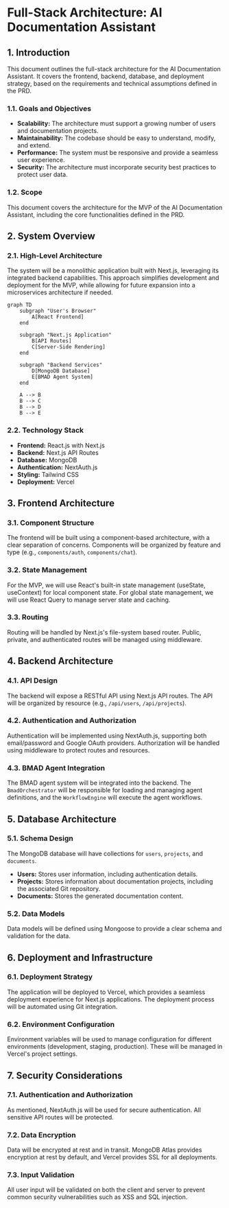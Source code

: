 # Full-Stack Architecture: AI Documentation Assistant

## 1. Introduction

This document outlines the full-stack architecture for the AI Documentation Assistant. It covers the frontend, backend, database, and deployment strategy, based on the requirements and technical assumptions defined in the PRD.

### 1.1. Goals and Objectives

*   **Scalability:** The architecture must support a growing number of users and documentation projects.
*   **Maintainability:** The codebase should be easy to understand, modify, and extend.
*   **Performance:** The system must be responsive and provide a seamless user experience.
*   **Security:** The architecture must incorporate security best practices to protect user data.

### 1.2. Scope

This document covers the architecture for the MVP of the AI Documentation Assistant, including the core functionalities defined in the PRD.

## 2. System Overview

### 2.1. High-Level Architecture

The system will be a monolithic application built with Next.js, leveraging its integrated backend capabilities. This approach simplifies development and deployment for the MVP, while allowing for future expansion into a microservices architecture if needed.

```mermaid
graph TD
    subgraph "User's Browser"
        A[React Frontend]
    end

    subgraph "Next.js Application"
        B[API Routes]
        C[Server-Side Rendering]
    end

    subgraph "Backend Services"
        D[MongoDB Database]
        E[BMAD Agent System]
    end

    A --> B
    B --> C
    B --> D
    B --> E
```

### 2.2. Technology Stack

*   **Frontend:** React.js with Next.js
*   **Backend:** Next.js API Routes
*   **Database:** MongoDB
*   **Authentication:** NextAuth.js
*   **Styling:** Tailwind CSS
*   **Deployment:** Vercel

## 3. Frontend Architecture

### 3.1. Component Structure

The frontend will be built using a component-based architecture, with a clear separation of concerns. Components will be organized by feature and type (e.g., `components/auth`, `components/chat`).

### 3.2. State Management

For the MVP, we will use React's built-in state management (useState, useContext) for local component state. For global state management, we will use React Query to manage server state and caching.

### 3.3. Routing

Routing will be handled by Next.js's file-system based router. Public, private, and authenticated routes will be managed using middleware.

## 4. Backend Architecture

### 4.1. API Design

The backend will expose a RESTful API using Next.js API routes. The API will be organized by resource (e.g., `/api/users`, `/api/projects`).

### 4.2. Authentication and Authorization

Authentication will be implemented using NextAuth.js, supporting both email/password and Google OAuth providers. Authorization will be handled using middleware to protect routes and resources.

### 4.3. BMAD Agent Integration

The BMAD agent system will be integrated into the backend. The `BmadOrchestrator` will be responsible for loading and managing agent definitions, and the `WorkflowEngine` will execute the agent workflows.

## 5. Database Architecture

### 5.1. Schema Design

The MongoDB database will have collections for `users`, `projects`, and `documents`.

*   **Users:** Stores user information, including authentication details.
*   **Projects:** Stores information about documentation projects, including the associated Git repository.
*   **Documents:** Stores the generated documentation content.

### 5.2. Data Models

Data models will be defined using Mongoose to provide a clear schema and validation for the data.

## 6. Deployment and Infrastructure

### 6.1. Deployment Strategy

The application will be deployed to Vercel, which provides a seamless deployment experience for Next.js applications. The deployment process will be automated using Git integration.

### 6.2. Environment Configuration

Environment variables will be used to manage configuration for different environments (development, staging, production). These will be managed in Vercel's project settings.

## 7. Security Considerations

### 7.1. Authentication and Authorization

As mentioned, NextAuth.js will be used for secure authentication. All sensitive API routes will be protected.

### 7.2. Data Encryption

Data will be encrypted at rest and in transit. MongoDB Atlas provides encryption at rest by default, and Vercel provides SSL for all deployments.

### 7.3. Input Validation

All user input will be validated on both the client and server to prevent common security vulnerabilities such as XSS and SQL injection.
